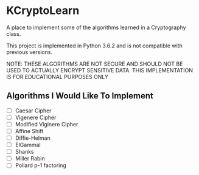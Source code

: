 # KCryptoLearn
A place to implement some of the algorithms learned in a Cryptography class.

This project is implemented in Python 3.6.2 and is not compatible with previous versions.

NOTE: THESE ALGORITHMS ARE NOT SECURE AND SHOULD NOT BE USED TO ACTUALLY ENCRYPT SENSITIVE DATA.  THIS IMPLEMENTATION IS FOR EDUCATIONAL PURPOSES ONLY

## Algorithms I Would Like To Implement
- [ ] Caesar Cipher 
- [ ] Vigenere Cipher
- [ ] Modified Viginere Cipher
- [ ] Affine Shift
- [ ] Diffie-Helman
- [ ] ElGammal
- [ ] Shanks
- [ ] Miller Rabin
- [ ] Pollard p-1 factoring

